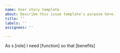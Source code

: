 ```yaml
---
name: User story template
about: Describe this issue template's purpose here.
title: ''
labels: ''
assignees: ''

---
```


As s [role] I need [function] so that [benefits]
